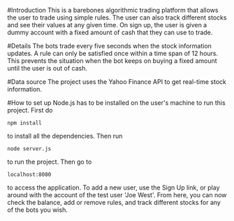 #Introduction
This is a barebones algorithmic trading platform that allows the user to trade using simple rules. The user can also 
track different stocks and see their values at any given time. On sign up, the user is given a dummy account with a 
fixed amount of cash that they can use to trade.

#Details
The bots trade every five seconds when the stock information updates. A rule can only be
satisfied once within a time span of 12 hours. This prevents the situation when the bot keeps on buying a fixed amount
 until the user is out of cash.

#Data source
The project uses the Yahoo Finance API to get real-time stock information.

#How to set up
Node.js has to be installed on the user's machine to run this project. First do 

    npm install
    
to install all the dependencies. Then run

    node server.js
    
to run the project. Then go to 

    localhost:8080 
    
to access the application. To add a new user, use the Sign Up link, or 
play around with the account of the test user 'Joe West'. From here, you can now check the balance, add or remove rules,
and track different stocks for any of the bots you wish.

